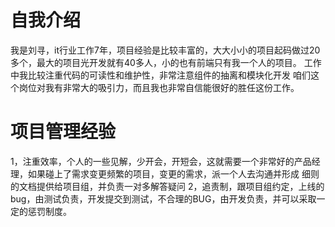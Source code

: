 # 自我介绍
我是刘寻，it行业工作7年，项目经验是比较丰富的，大大小小的项目起码做过20多个，最大的项目光开发就有40多人，小的也有前端只有我一个人的项目。
工作中我比较注重代码的可读性和维护性，非常注意组件的抽离和模块化开发
咱们这个岗位对我有非常大的吸引力，而且我也非常自信能很好的胜任这份工作。


# 项目管理经验
1，注重效率，个人的一些见解，少开会，开短会，这就需要一个非常好的产品经理，如果碰上了需求变更频繁的项目，变更的需求，派一个人去沟通并形成
细则的文档提供给项目组，并负责一对多解答疑问
2，追责制，跟项目组约定，上线的bug，由测试负责，开发提交到测试，不合理的BUG，由开发负责，并可以采取一定的惩罚制度。